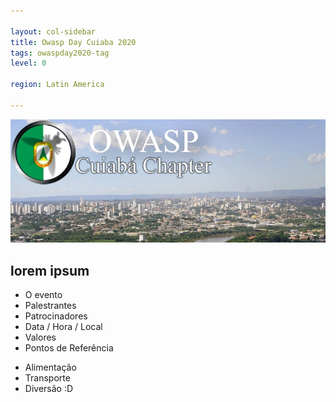 ```yaml
---

layout: col-sidebar
title: Owasp Day Cuiaba 2020
tags: owaspday2020-tag
level: 0

region: Latin America

---
```

 
![Owasp Day 2020](assets/images/logo.png)
## lorem ipsum 

- O evento 
- Palestrantes 
- Patrocinadores 
- Data / Hora / Local 
- Valores 
- Pontos de Referência 
* Alimentação 
* Transporte 
* Diversão :D 